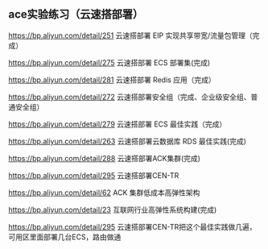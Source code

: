 ## ace实验练习（云速搭部署）

https://bp.aliyun.com/detail/251 云速搭部署 EIP 实现共享带宽/流量包管理（完成）
 
https://bp.aliyun.com/detail/275 云速搭部署 ECS 部署集(完成)

https://bp.aliyun.com/detail/281 云速搭部署 Redis 应用（完成）

https://bp.aliyun.com/detail/272 云速搭部署安全组（完成、企业级安全组、普通安全组）

https://bp.aliyun.com/detail/279 云速搭部署 ECS 最佳实践（完成）

https://bp.aliyun.com/detail/263 云速搭部署云数据库 RDS 最佳实践(完成)

https://bp.aliyun.com/detail/288 云速搭部署ACK集群(完成)

https://bp.aliyun.com/detail/295  云速搭部署CEN-TR

https://bp.aliyun.com/detail/62  ACK 集群低成本高弹性架构

https://bp.aliyun.com/detail/23  互联网行业高弹性系统构建(完成)

https://bp.aliyun.com/detail/295  云速搭部署CEN-TR把这个最佳实践做几遍，可用区里面部署几台ECS，路由做通
```
